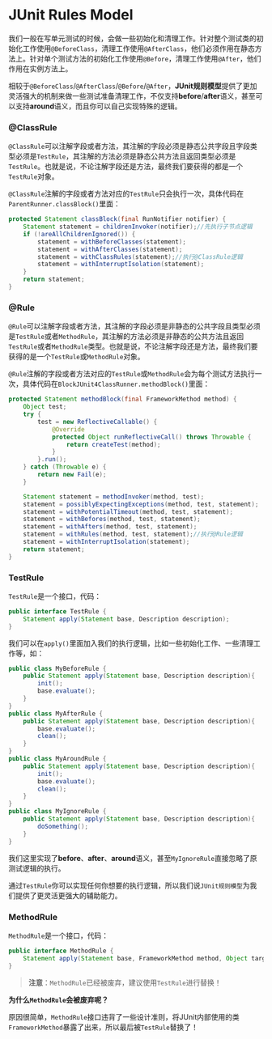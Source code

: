 # JUnit Rules Model

我们一般在写单元测试的时候，会做一些初始化和清理工作。针对整个测试类的初始化工作使用`@BeforeClass`，清理工作使用`@AfterClass`，他们必须作用在静态方法上。针对单个测试方法的初始化工作使用`@Before`，清理工作使用`@After`，他们作用在实例方法上。

相较于`@BeforeClass`/`@AfterClass`/`@Before`/`@After`，**JUnit规则模型**提供了更加灵活强大的机制来做一些测试准备清理工作，不仅支持**before**/**after**语义，甚至可以支持**around**语义，而且你可以自己实现特殊的逻辑。

### @ClassRule

`@ClassRule`可以注解字段或者方法，其注解的字段必须是静态公共字段且字段类型必须是`TestRule`，其注解的方法必须是静态公共方法且返回类型必须是`TestRule`。也就是说，不论注解字段还是方法，最终我们要获得的都是一个`TestRule`对象。

`@ClassRule`注解的字段或者方法对应的`TestRule`只会执行一次，具体代码在`ParentRunner.classBlock()`里面：

```java
protected Statement classBlock(final RunNotifier notifier) {
    Statement statement = childrenInvoker(notifier);//先执行子节点逻辑
    if (!areAllChildrenIgnored()) {
        statement = withBeforeClasses(statement);
        statement = withAfterClasses(statement);
        statement = withClassRules(statement);//执行@ClassRule逻辑
        statement = withInterruptIsolation(statement);
    }
    return statement;
}
```

### @Rule

`@Rule`可以注解字段或者方法，其注解的字段必须是非静态的公共字段且类型必须是`TestRule`或者`MethodRule`，其注解的方法必须是非静态的公共方法且返回`TestRule`或者`MethodRule`类型。也就是说，不论注解字段还是方法，最终我们要获得的是一个`TestRule`或`MethodRule`对象。

`@Rule`注解的字段或者方法对应的`TestRule`或`MethodRule`会为每个测试方法执行一次，具体代码在`BlockJUnit4ClassRunner.methodBlock()`里面：

```java
protected Statement methodBlock(final FrameworkMethod method) {
    Object test;
    try {
        test = new ReflectiveCallable() {
            @Override
            protected Object runReflectiveCall() throws Throwable {
                return createTest(method);
            }
        }.run();
    } catch (Throwable e) {
        return new Fail(e);
    }

    Statement statement = methodInvoker(method, test);
    statement = possiblyExpectingExceptions(method, test, statement);
    statement = withPotentialTimeout(method, test, statement);
    statement = withBefores(method, test, statement);
    statement = withAfters(method, test, statement);
    statement = withRules(method, test, statement);//执行@Rule逻辑
    statement = withInterruptIsolation(statement);
    return statement;
}
```

### TestRule

`TestRule`是一个接口，代码：

```java
public interface TestRule {
    Statement apply(Statement base, Description description);
}
```

我们可以在`apply()`里面加入我们的执行逻辑，比如一些初始化工作、一些清理工作等，如：

```java
public class MyBeforeRule {
    public Statement apply(Statement base, Description description){
        init();
        base.evaluate();
    }
}
public class MyAfterRule {
    public Statement apply(Statement base, Description description){
        base.evaluate();
        clean();
    }
}
public class MyAroundRule {
    public Statement apply(Statement base, Description description){
        init();
        base.evaluate();
        clean();
    }
}
public class MyIgnoreRule {
    public Statement apply(Statement base, Description description){
        doSomething();
    }
}
```

我们这里实现了**before**、**after**、**around**语义，甚至`MyIgnoreRule`直接忽略了原测试逻辑的执行。

通过`TestRule`你可以实现任何你想要的执行逻辑，所以我们说`JUnit规则模型`为我们提供了更灵活更强大的辅助能力。

### MethodRule

`MethodRule`是一个接口，代码：

```java
public interface MethodRule {
    Statement apply(Statement base, FrameworkMethod method, Object target);
}
```

> **注意**：`MethodRule`已经被废弃，建议使用`TestRule`进行替换！

**为什么`MethodRule`会被废弃呢？**

原因很简单，`MethodRule`接口违背了一些设计准则，将JUnit内部使用的类`FrameworkMethod`暴露了出来，所以最后被`TestRule`替换了！


